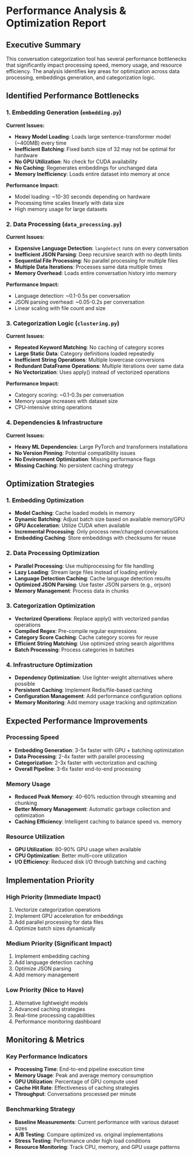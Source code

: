 # Performance Analysis & Optimization Report

## Executive Summary

This conversation categorization tool has several performance bottlenecks that significantly impact processing speed, memory usage, and resource efficiency. The analysis identifies key areas for optimization across data processing, embeddings generation, and categorization logic.

## Identified Performance Bottlenecks

### 1. Embedding Generation (`embedding.py`)
**Current Issues:**
- **Heavy Model Loading**: Loads large sentence-transformer model (~400MB) every time
- **Inefficient Batching**: Fixed batch size of 32 may not be optimal for hardware
- **No GPU Utilization**: No check for CUDA availability
- **No Caching**: Regenerates embeddings for unchanged data
- **Memory Inefficiency**: Loads entire dataset into memory at once

**Performance Impact:**
- Model loading: ~10-30 seconds depending on hardware
- Processing time scales linearly with data size
- High memory usage for large datasets

### 2. Data Processing (`data_processing.py`)
**Current Issues:**
- **Expensive Language Detection**: `langdetect` runs on every conversation
- **Inefficient JSON Parsing**: Deep recursive search with no depth limits
- **Sequential File Processing**: No parallel processing for multiple files
- **Multiple Data Iterations**: Processes same data multiple times
- **Memory Overhead**: Loads entire conversation history into memory

**Performance Impact:**
- Language detection: ~0.1-0.5s per conversation
- JSON parsing overhead: ~0.05-0.2s per conversation
- Linear scaling with file count and size

### 3. Categorization Logic (`clustering.py`)
**Current Issues:**
- **Repeated Keyword Matching**: No caching of category scores
- **Large Static Data**: Category definitions loaded repeatedly
- **Inefficient String Operations**: Multiple lowercase conversions
- **Redundant DataFrame Operations**: Multiple iterations over same data
- **No Vectorization**: Uses apply() instead of vectorized operations

**Performance Impact:**
- Category scoring: ~0.1-0.3s per conversation
- Memory usage increases with dataset size
- CPU-intensive string operations

### 4. Dependencies & Infrastructure
**Current Issues:**
- **Heavy ML Dependencies**: Large PyTorch and transformers installations
- **No Version Pinning**: Potential compatibility issues
- **No Environment Optimization**: Missing performance flags
- **Missing Caching**: No persistent caching strategy

## Optimization Strategies

### 1. Embedding Optimization
- **Model Caching**: Cache loaded models in memory
- **Dynamic Batching**: Adjust batch size based on available memory/GPU
- **GPU Acceleration**: Utilize CUDA when available
- **Incremental Processing**: Only process new/changed conversations
- **Embedding Caching**: Store embeddings with checksums for reuse

### 2. Data Processing Optimization
- **Parallel Processing**: Use multiprocessing for file handling
- **Lazy Loading**: Stream large files instead of loading entirely
- **Language Detection Caching**: Cache language detection results
- **Optimized JSON Parsing**: Use faster JSON parsers (e.g., orjson)
- **Memory Management**: Process data in chunks

### 3. Categorization Optimization
- **Vectorized Operations**: Replace apply() with vectorized pandas operations
- **Compiled Regex**: Pre-compile regular expressions
- **Category Score Caching**: Cache category scores for reuse
- **Efficient String Matching**: Use optimized string search algorithms
- **Batch Processing**: Process categories in batches

### 4. Infrastructure Optimization
- **Dependency Optimization**: Use lighter-weight alternatives where possible
- **Persistent Caching**: Implement Redis/file-based caching
- **Configuration Management**: Add performance configuration options
- **Memory Monitoring**: Add memory usage tracking and optimization

## Expected Performance Improvements

### Processing Speed
- **Embedding Generation**: 3-5x faster with GPU + batching optimization
- **Data Processing**: 2-4x faster with parallel processing
- **Categorization**: 2-3x faster with vectorization and caching
- **Overall Pipeline**: 3-6x faster end-to-end processing

### Memory Usage
- **Reduced Peak Memory**: 40-60% reduction through streaming and chunking
- **Better Memory Management**: Automatic garbage collection and optimization
- **Caching Efficiency**: Intelligent caching to balance speed vs. memory

### Resource Utilization
- **GPU Utilization**: 80-90% GPU usage when available
- **CPU Optimization**: Better multi-core utilization
- **I/O Efficiency**: Reduced disk I/O through batching and caching

## Implementation Priority

### High Priority (Immediate Impact)
1. Vectorize categorization operations
2. Implement GPU acceleration for embeddings
3. Add parallel processing for data files
4. Optimize batch sizes dynamically

### Medium Priority (Significant Impact)
1. Implement embedding caching
2. Add language detection caching
3. Optimize JSON parsing
4. Add memory management

### Low Priority (Nice to Have)
1. Alternative lightweight models
2. Advanced caching strategies
3. Real-time processing capabilities
4. Performance monitoring dashboard

## Monitoring & Metrics

### Key Performance Indicators
- **Processing Time**: End-to-end pipeline execution time
- **Memory Usage**: Peak and average memory consumption
- **GPU Utilization**: Percentage of GPU compute used
- **Cache Hit Rate**: Effectiveness of caching strategies
- **Throughput**: Conversations processed per minute

### Benchmarking Strategy
- **Baseline Measurements**: Current performance with various dataset sizes
- **A/B Testing**: Compare optimized vs. original implementations
- **Stress Testing**: Performance under high load conditions
- **Resource Monitoring**: Track CPU, memory, and GPU usage patterns